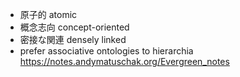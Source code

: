 - 原子的 atomic
- 概念志向 concept-oriented
- 密接な関連 densely linked
- prefer associative ontologies to hierarchia
https://notes.andymatuschak.org/Evergreen_notes
